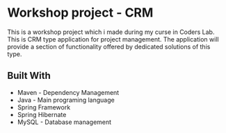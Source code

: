 # Workshop project - CRM
This is a workshop project which i made during my curse in Coders Lab. 
This is CRM type application for project management.
The application will provide a section of functionality offered by dedicated solutions of this type.

## Built With

* Maven - Dependency Management
* Java - Main programing language
* Spring Framework
* Spring Hibernate
* MySQL - Database management


